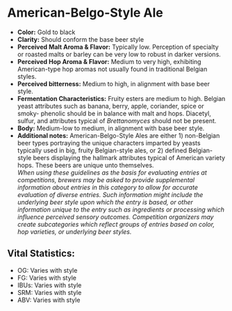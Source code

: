 # American-Belgo-Style Ale

- **Color:** Gold to black
- **Clarity:** Should conform the base beer style
- **Perceived Malt Aroma & Flavor:** Typically low. Perception of specialty or roasted malts or barley can be very low to robust in darker versions.
- **Perceived Hop Aroma & Flavor:** Medium to very high, exhibiting American-type hop aromas not usually found in traditional Belgian styles.
- **Perceived bitterness:** Medium to high, in alignment with base beer style.
- **Fermentation Characteristics:** Fruity esters are medium to high. Belgian yeast attributes such as banana, berry, apple, coriander, spice or smoky- phenolic should be in balance with malt and hops. Diacetyl, sulfur, and attributes typical of _Brettanomyces_ should not be present.
- **Body:** Medium-low to medium, in alignment with base beer style.
- **Additional notes:** American-Belgo-Style Ales are either 1) non-Belgian beer types portraying the unique characters imparted by yeasts typically used in big, fruity Belgian-style ales, or 2) defined Belgian- style beers displaying the hallmark attributes typical of American variety hops. These beers are unique unto themselves. <br/>
_When using these guidelines as the basis for evaluating entries at competitions, brewers may be asked to provide supplemental information about entries in this category to allow for accurate evaluation of diverse entries. Such information might include the underlying beer style upon which the entry is based, or other information unique to the entry such as ingredients or processing which influence perceived sensory outcomes. Competition organizers may create subcategories which reflect groups of entries based on color, hop varieties, or underlying beer styles._

## Vital Statistics:

- OG: Varies with style
- FG: Varies with style
- IBUs: Varies with style
- SRM: Varies with style
- ABV: Varies with style
